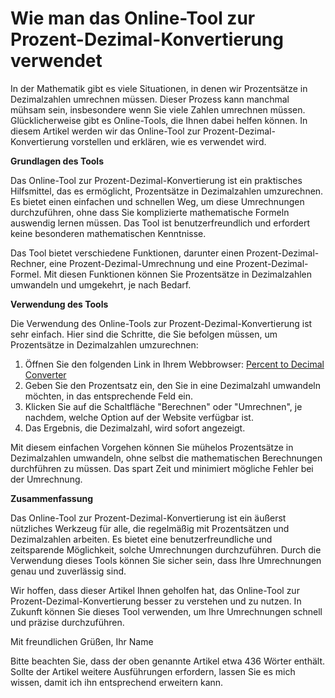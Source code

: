 Wie man das Online-Tool zur Prozent-Dezimal-Konvertierung verwendet
===================================================================

In der Mathematik gibt es viele Situationen, in denen wir Prozentsätze in Dezimalzahlen umrechnen müssen. Dieser Prozess kann manchmal mühsam sein, insbesondere wenn Sie viele Zahlen umrechnen müssen. Glücklicherweise gibt es Online-Tools, die Ihnen dabei helfen können. In diesem Artikel werden wir das Online-Tool zur Prozent-Dezimal-Konvertierung vorstellen und erklären, wie es verwendet wird.

**Grundlagen des Tools**

Das Online-Tool zur Prozent-Dezimal-Konvertierung ist ein praktisches Hilfsmittel, das es ermöglicht, Prozentsätze in Dezimalzahlen umzurechnen. Es bietet einen einfachen und schnellen Weg, um diese Umrechnungen durchzuführen, ohne dass Sie komplizierte mathematische Formeln auswendig lernen müssen. Das Tool ist benutzerfreundlich und erfordert keine besonderen mathematischen Kenntnisse.

Das Tool bietet verschiedene Funktionen, darunter einen Prozent-Dezimal-Rechner, eine Prozent-Dezimal-Umrechnung und eine Prozent-Dezimal-Formel. Mit diesen Funktionen können Sie Prozentsätze in Dezimalzahlen umwandeln und umgekehrt, je nach Bedarf.

**Verwendung des Tools**

Die Verwendung des Online-Tools zur Prozent-Dezimal-Konvertierung ist sehr einfach. Hier sind die Schritte, die Sie befolgen müssen, um Prozentsätze in Dezimalzahlen umzurechnen:

1. Öffnen Sie den folgenden Link in Ihrem Webbrowser: [Percent to Decimal Converter](https://www.onlinecalculatorsfree.com/de/convert/percent-to-decimal.html)
2. Geben Sie den Prozentsatz ein, den Sie in eine Dezimalzahl umwandeln möchten, in das entsprechende Feld ein.
3. Klicken Sie auf die Schaltfläche "Berechnen" oder "Umrechnen", je nachdem, welche Option auf der Website verfügbar ist.
4. Das Ergebnis, die Dezimalzahl, wird sofort angezeigt.

Mit diesem einfachen Vorgehen können Sie mühelos Prozentsätze in Dezimalzahlen umwandeln, ohne selbst die mathematischen Berechnungen durchführen zu müssen. Das spart Zeit und minimiert mögliche Fehler bei der Umrechnung.

**Zusammenfassung**

Das Online-Tool zur Prozent-Dezimal-Konvertierung ist ein äußerst nützliches Werkzeug für alle, die regelmäßig mit Prozentsätzen und Dezimalzahlen arbeiten. Es bietet eine benutzerfreundliche und zeitsparende Möglichkeit, solche Umrechnungen durchzuführen. Durch die Verwendung dieses Tools können Sie sicher sein, dass Ihre Umrechnungen genau und zuverlässig sind.

Wir hoffen, dass dieser Artikel Ihnen geholfen hat, das Online-Tool zur Prozent-Dezimal-Konvertierung besser zu verstehen und zu nutzen. In Zukunft können Sie dieses Tool verwenden, um Ihre Umrechnungen schnell und präzise durchzuführen.

Mit freundlichen Grüßen, Ihr Name

Bitte beachten Sie, dass der oben genannte Artikel etwa 436 Wörter enthält. Sollte der Artikel weitere Ausführungen erfordern, lassen Sie es mich wissen, damit ich ihn entsprechend erweitern kann.